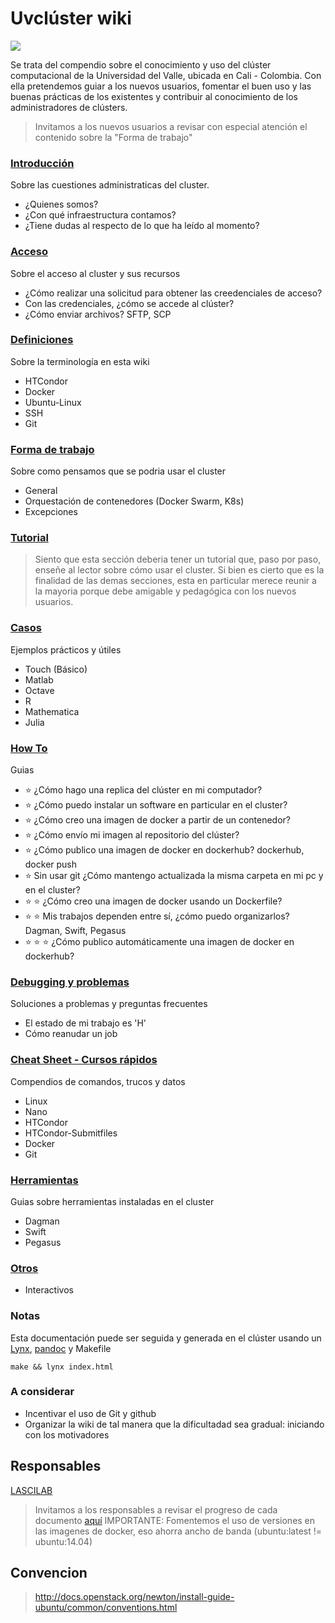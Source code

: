 Uvclúster wiki
=========

![](http://compras.univalle.edu.co/imagenes/fotos/banner-estrategia-1.jpg)

Se trata del compendio sobre el conocimiento y uso del clúster computacional de la Universidad del Valle, ubicada en Cali - Colombia. Con ella pretendemos 
guiar a los nuevos usuarios, fomentar el buen uso y las buenas prácticas de los existentes y contribuir al conocimiento de los administradores de clústers.

> Invitamos a los nuevos usuarios a revisar con especial atención el contenido sobre la "Forma de trabajo"

### [Introducción](Introduccion/README.md)
Sobre las cuestiones administraticas del cluster.
 - ¿Quienes somos?
 - ¿Con qué infraestructura contamos?
 - ¿Tiene dudas al respecto de lo que ha leído al momento?

### [Acceso](Acceso/README.md)
Sobre el acceso al cluster y sus recursos
 - ¿Cómo realizar una solicitud para obtener las creedenciales de acceso?
 - Con las credenciales, ¿cómo se accede al clúster?
 - ¿Cómo enviar archivos? SFTP, SCP

### [Definiciones](Definiciones/README.md)
Sobre la terminología en esta wiki
 - HTCondor
 - Docker
 - Ubuntu-Linux
 - SSH
 - Git

### [Forma de trabajo](FormaDeTrabajo/README.md)
Sobre como pensamos que se podria usar el cluster
 - General
 - Orquestación de contenedores (Docker Swarm, K8s)
 - Excepciones

### [Tutorial](Tutorial/README.md)
> Siento que esta sección deberia tener un tutorial que, paso por paso, enseñe al lector sobre cómo usar el cluster.
> Si bien es cierto que es la finalidad de las demas secciones, esta en particular merece reunir a la mayoria porque debe amigable y pedagógica
> con los nuevos usuarios.

### [Casos](Casos/README.md)
Ejemplos prácticos y útiles
 - Touch (Básico)
 - Matlab
 - Octave
 - R
 - Mathematica
 - Julia

### [How To](HowTos/README.md)
Guias
 - :star: ¿Cómo hago una replica del clúster en mi computador?
 - :star: ¿Cómo puedo instalar un software en particular en el cluster?
 - :star: ¿Cómo creo una imagen de docker a partir de un contenedor?
 - :star: ¿Cómo envío mi imagen al repositorio del clúster?
 - :star: ¿Cómo publico una imagen de docker en dockerhub? dockerhub, docker push
 - :star: Sin usar git ¿Cómo mantengo actualizada la misma carpeta en mi pc y en el cluster? 
 - :star: :star: ¿Cómo creo una imagen de docker usando un Dockerfile?
 - :star: :star: Mis trabajos dependen entre sí, ¿cómo puedo organizarlos? Dagman, Swift, Pegasus
 - :star: :star: :star: ¿Cómo publico automáticamente una imagen de docker en dockerhub?

### [Debugging y problemas](Problemas/README.md)
Soluciones a problemas y preguntas frecuentes
 - El estado de mi trabajo es 'H'
 - Cómo reanudar un job

### [Cheat Sheet - Cursos rápidos](HowTos/README.md)
Compendios de comandos, trucos y datos
 - Linux
 - Nano
 - HTCondor
 - HTCondor-Submitfiles
 - Docker
 - Git

### [Herramientas](Herramientas/README.md)
Guias sobre herramientas instaladas en el cluster
 - Dagman
 - Swift
 - Pegasus

### [Otros](Otros/README.md)
 - Interactivos

### Notas
Esta documentación puede ser seguida y generada en el clúster usando un [Lynx](http://lynx.browser.org/), [pandoc](http://pandoc.org/demos.html) y Makefile
```
make && lynx index.html
```
### A considerar
 - Incentivar el uso de Git y github
 - Organizar la wiki de tal manera que la dificultadad sea gradual: iniciando con los motivadores

## Responsables
[LASCILAB](http://lascilab.univalle.edu.co/)
> Invitamos a los responsables a revisar el progreso de cada documento [aquí](ESTADO.md)
> IMPORTANTE: Fomentemos el uso de versiones en las imagenes de docker, eso ahorra ancho de banda (ubuntu:latest != ubuntu:14.04)

## Convencion
> http://docs.openstack.org/newton/install-guide-ubuntu/common/conventions.html
